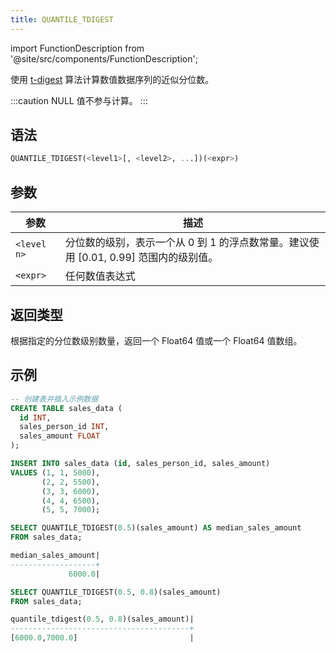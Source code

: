 ```yaml
---
title: QUANTILE_TDIGEST
---
```

import FunctionDescription from '@site/src/components/FunctionDescription';

<FunctionDescription description="引入或更新于：v1.2.41"/>

使用 [t-digest](https://github.com/tdunning/t-digest/blob/master/docs/t-digest-paper/histo.pdf) 算法计算数值数据序列的近似分位数。

:::caution
NULL 值不参与计算。
:::

## 语法

```sql
QUANTILE_TDIGEST(<level1>[, <level2>, ...])(<expr>)
```

## 参数

| 参数        | 描述                                                                                                                                     |
|-------------|-------------------------------------------------------------------------------------------------------------------------------------------------|
| `<level n>` | 分位数的级别，表示一个从 0 到 1 的浮点数常量。建议使用 [0.01, 0.99] 范围内的级别值。   |
| `<expr>`    | 任何数值表达式                                                                                                                        |

## 返回类型

根据指定的分位数级别数量，返回一个 Float64 值或一个 Float64 值数组。

## 示例

```sql
-- 创建表并插入示例数据
CREATE TABLE sales_data (
  id INT,
  sales_person_id INT,
  sales_amount FLOAT
);

INSERT INTO sales_data (id, sales_person_id, sales_amount)
VALUES (1, 1, 5000),
       (2, 2, 5500),
       (3, 3, 6000),
       (4, 4, 6500),
       (5, 5, 7000);

SELECT QUANTILE_TDIGEST(0.5)(sales_amount) AS median_sales_amount
FROM sales_data;

median_sales_amount|
-------------------+
             6000.0|

SELECT QUANTILE_TDIGEST(0.5, 0.8)(sales_amount)
FROM sales_data;

quantile_tdigest(0.5, 0.8)(sales_amount)|
----------------------------------------+
[6000.0,7000.0]                         |
```